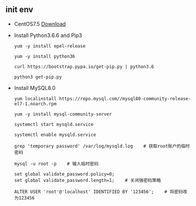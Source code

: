 ## init env

* CentOS7.5 [Download](https://mirrors.aliyun.com/centos/7/isos/x86_64/CentOS-7-x86_64-Minimal-1804.iso)

* Install Python3.6.6 and Pip3

    ```
    yum -y install epel-release
    
    yum -y install python36
    
    curl https://bootstrap.pypa.io/get-pip.py | python3.6
    
    python3 get-pip.py
    
    ```

* Install MySQL8.0

    ```
    yum localinstall https://repo.mysql.com//mysql80-community-release-el7-1.noarch.rpm
    
    yum -y install mysql-community-server
    
    systemctl start mysqld.service
    
    systemctl enable mysqld.service
    
    grep 'temporary password' /var/log/mysqld.log    # 获取root账户的临时密码
    
    mysql -u root -p    # 输入临时密码
    
    set global validate_password.policy=0;
    set global validate_password.length=1;    # 关闭强密码策略
    
    ALTER USER 'root'@'localhost' IDENTIFIED BY '123456';    # 将密码改为123456
    ```
